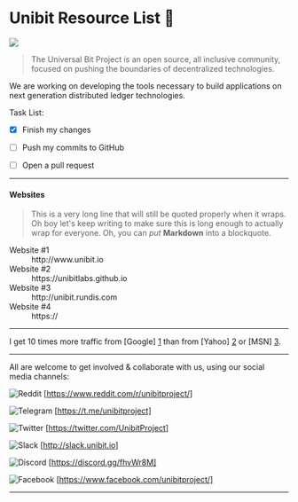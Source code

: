 # Unibit Resource List :paperclip:
![](https://img.shields.io/badge/Always-Changing-red.svg)

> The Universal Bit Project is an open source, 
> all inclusive community, focused on pushing the boundaries of decentralized technologies. 

We are working on developing the tools necessary to build applications on next generation distributed ledger technologies.

Task List:

- [x] Finish my changes
- [ ] Push my commits to GitHub
- [ ] Open a pull request


***

#### Websites
> This is a very long line that will still be quoted properly when it wraps. Oh boy let's keep writing to make sure this is long enough to actually wrap for everyone. Oh, you can *put* **Markdown** into a blockquote. 


<dl>
  <dt>Website #1</dt>
  <dd>http://www.unibit.io</dd>

  <dt>Website #2</dt>
  <dd>https://unibitlabs.github.io</dd>
  
  <dt>Website #3</dt>
  <dd>http://unibit.rundis.com</dd>

  <dt>Website #4</dt>
  <dd>https://</dd>
</dl>

<hr>

I get 10 times more traffic from [Google] [1] than from
[Yahoo] [2] or [MSN] [3].

  [1]: http://google.com/        "Google"
  [2]: http://search.yahoo.com/  "Yahoo Search"
  [3]: http://search.msn.com/    "MSN Search"


***
All are welcome to get involved & collaborate with us,
using our social media channels:

![](https://github.com/unibitlabs/Unibit-Documents/blob/master/images/reddit-logo.jpg "Reddit")
[https://www.reddit.com/r/unibitproject/]


![](https://github.com/unibitlabs/Unibit-Documents/blob/master/images/telegram-logo.png "Telegram")
[https://t.me/unibitproject]


![](https://github.com/unibitlabs/Unibit-Documents/blob/master/images/Twitter-logo.png "Twitter")
[https://twitter.com/UnibitProject]


![](https://github.com/unibitlabs/Unibit-Documents/blob/master/images/slack-logo.png "Slack")
[http://slack.unibit.io]


![](https://github.com/unibitlabs/Unibit-Documents/blob/master/images/discord-logo.png "Discord")
[https://discord.gg/fhvWr8M]


![](https://github.com/unibitlabs/Unibit-Documents/blob/master/images/fb-logo.png "Facebook")
[https://www.facebook.com/unibitproject/]
***
